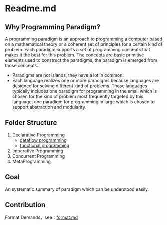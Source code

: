# Readme.md

## Why Programming Paradigm?  
A programming paradigm is an approach to programming a computer based on a mathematical theory or a coherent set of principles for a certain kind of problem. Each paradigm supports a set of programming concepts that makes it the best for this problem. The concepts are basic primitive elements used to construct the paradigms, the paradigm is emerged from those concepts.
* Paradigms are not islands, they have a lot in common.
* Each language realizes one or more paradigms because languages are designed for solving different kind of problems. Those languages typically includes one paradigm for programming in the small which is chosen for the kind of problem most frequently targeted by this language, one paradigm for programming in large which is chosen to support abstraction and modularity.

## Folder Structure
1. Declarative Programming
   * [dataflow programming](https://github.com/wobocy/programming-paradigm/tree/master/declarative/dataflow)
   * [functional programming](https://github.com/wobocy/programming-paradigm/tree/master/declarative/functional)
2. Imperative Programming
3. Concurrent Programming
4. MetaProgramming


## Goal
An systematic summary of paradigm which can be understood easily.

## Contribution
Format Demands，see：[format.md](https://github.com/wobocy/programming-paradigm/blob/dev/format.md)